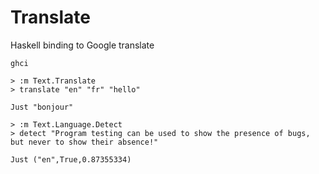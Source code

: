 Translate
==========

Haskell binding to Google translate

    ghci
    
    > :m Text.Translate
    > translate "en" "fr" "hello"
    
    Just "bonjour"
    
    > :m Text.Language.Detect
    > detect "Program testing can be used to show the presence of bugs, but never to show their absence!"

    Just ("en",True,0.87355334)
